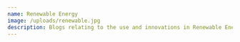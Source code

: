 ```yaml
---
name: Renewable Energy
image: /uploads/renewable.jpg
description: Blogs relating to the use and innovations in Renewable Energies
---
```

